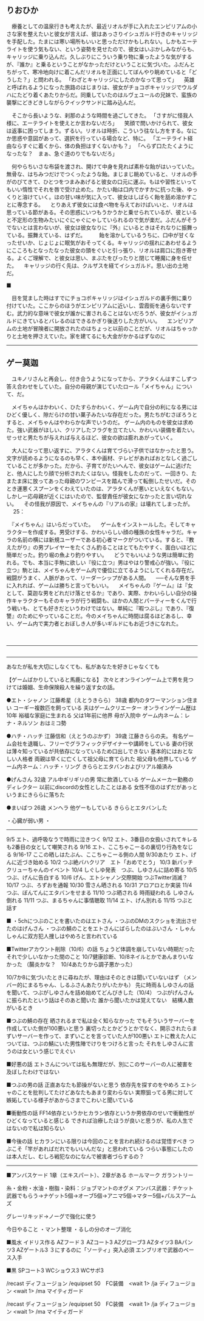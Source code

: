 ## りおひか

　療養としての温泉行きも考えたが、最近リオルが手に入れたエンピリアムの小さな家を整えたいと彼女が言えば、彼はあっさりイシュガルド行きのキャリッジを手配した。たまには寒い場所もいいと思っただけかもしれない。しかもエーテライトを使う気もない、という姿勢を見せたので、彼女はいぶかしみながらも、キャリッジに乗り込んだ。久しぶりにこういう乗り物に乗ったような気がするが、『誰か』と乗るということがなかっただけということに気づいた。ふだんとちがって、寒冷地向けに着こんだリオルを正面にしてぼんやり眺めていると「どうした？」と問われる。
「わざとキャリッジにしたのかなって思って」
　英雄と呼ばれるようになった旅路のはじまりは、彼女がチョコボキャリッジでウルダハにたどり着くあたりからだ。同乗していたのはルヴェユールの兄妹で、蛮族の襲撃にどきどきしながらクイックサンドに踏み込んだ。

　そこから長いような、刹那のような時間を過ごしてきた。
「さすがに怪我人様に、エーテライトを使えとか言わないだろ」
　笑顔で問いかけられて、彼女は返事に困ってしまう。ずるい。リオルは時折、こういう往なし方をする。なにか思惑や意図があって、選択を行っている場合など、特に。
「エーテライト経由ならすぐに着くから、体の負担はすくないかも？」
「へらず口たたくようになったな？　まぁ、急ぐ道のりでもないだろ」

　何やらちいさな布袋を渡され、開けて中身を見れば素朴な飴がはいっていた。無骨な、はちみつだけでつくったような飴。まじまじ眺めていると、リオルの手がのびてきて、ひとつをつまみあげると彼女の口元に運ぶ。もはや習性といってもいい惰性でそれを唇で受け止めた。かたい飴は口内でかすかに抗った後、ゆっくりと溶けていく。ほの甘い味が気に入って、彼女はしばらく飴を舐め溶かすことに専念する。
　とりあえず彼女には食べ物を与えておけばいいと、リオルは思っている節がある。その思惑にいつもうかうかと乗せられているが、彼といると不定形の生物みたいにぐにゃぐにゃしていられるので気が楽だ。ふだんがそうでないとは言わないが、彼女は彼女なりに『外』にいるときはそれなりに振舞っている。振舞えている、はずだ。
　
　飴を溶かしているうちに、口中が甘くなったせいか、じょじょに眠気がおそってくる。キャリッジの揺れにあわせるようにこころもとなったなった彼女の頭をぐいと引っ張り、リオルは肩口に抱き寄せる。よくご理解で、と彼女は思い、まぶたをぴったりと閉じて睡魔に身を任せた。
　キャリッジの行く先は、クルザスを経てイシュガルド。思い出の土地だ。

■

　目を覚ました時はすでにチョコボキャリッジはイシュガルドの裏手側に乗り付けていた。ここからのほうがエンピリアムに近いし、雲霞街を通らないですむ。武力的な意味で彼女が誰かに害されることはないだろうが、彼女がイシュガルドにきているとバレるのはできるかぎり後送りした方がいい。
　エンピリアムの土地が冒険者に開放されたのはちょっと以前のことだが、リオルはちゃっかりと土地を押さえていた。家を建てるにも大金がかかるはずなのに






***
## ゲー莫迦

　ユキノリさんと再会し、付き合うようになってから、アラタくんはすこしずつ答え合わせをしていた。自分の母親が演じていたロール「メイちゃん」について、だ。

　メイちゃんはかわいく、ひたすらかわいく、ゲーム内で自分の利になる男にはひどく優しく、隙だらけの甘い菓子みたいな存在だった。男たちがむさぼろうとすると、メイちゃんはやわらかな声でいうのだ。
ゲーム内のものを彼女は求めた。強い武器がほしい、クリアしたフラグを立てたい、かわいい装備を着たい。せっせと男たちが与えれば与えるほど、彼女の欲は膨れあがっていく。

　大人になって思い返すに、アラタくんは育てづらい子供ではなかったと思う。文字が読めるようになるのも早く、本や画材、テレビがあればおとなしく過ごしていることが多かった。だから、子育てがたいへんで、彼女はゲームに逃げたと、他人にしたり顔で分析されたくはない。怪我をしたのだって、一回きり、たまたま床に放ってあった母親のワンピースを踏んで滑って転倒したせいだ。そのとき運悪くスプーンをくわえていたのは、アラタくんが悪いといえなくもない。しかし一応母親が近くにはいたので、監督責任が彼女になかったと言い切れない。
　その怪我が原因で、メイちゃんの『リアルの家』は壊れてしまったが。
　
25：

　『メイちゃん』はいらだっていた。
　ゲームをインストールした。そしてキャラクターを作成する。男受けする、かわいらしい顔の種族の女性キャラだ。キャラの名前の横には新規ユーザーである初心者マークがついている。すると、『教えたがり』の男プレイヤーをたくさん釣ることはとてもたやすく、面白いほどに簡単だった。釣り堀の魚より釣りやすい。
　どうでもいいような男は簡単に釣れる。でも、本当に手駒に欲しい『役に立つ』男はやはり警戒心が強い。『役に立つ』駒とは、メイちゃんをゲーム内で優位に立てるようにしてくれる存在だ。戦闘がうまく、人脈があって、リーダーシップがある人間。
　──そんな男を手に入れれば、ゲームは勝ちと言ってもいい。
　メイちゃんの『ゲーム』は『女として、莫迦な男をどれだけ落とせるか』であり、実際、かわいらしい自分の操作キャラクターもそのキャラが行う戦闘も、ほかの人間とパーティーをくんで行う戦いも、とても好きだというわけではない。単純に『暇つぶし』であり、『復讐』のためにやっていることだ。今のメイちゃんに時間は腐るほどあるし、幸い、ゲーム内で実力者とおぼしき人が多いギルドにもお近づきになれた。
　


　
***
##






***
あなたが私を大切にしなくても、私があなたを好きじゃなくても

【ゲームばかりしていると馬鹿になる】
次々とオンラインゲーム上で男を見つけては婚姻、生命保険殺人を繰り返す女の話。

●エト・シャノン
江藤希星（えとうきらら）
38歳
都内のタワーマンション住まい
コーギー複数匹を飼っている
夫はゲームクリエーター
オンラインゲーム歴は10年
裕福な家庭に生まれる
父は1年前に他界
母が入院中
ゲーム内ネーム：レナ・ネルソン
おはミコ勢



●ハチ・ハッチ
江藤信和（えとうのぶかず）
39歳
江藤きららの夫。
有名ゲーム会社を退職し、フリーでグラフィックデザイナーや講師をしている
妻の行状は薄々知っているが共依存になっているため口出しできない
基本的にはおとなしい人格者
両親は早くに亡くして祖父母に育てられた
祖父母も他界している
ゲーム内ネーム：ハッチ・リング
きららとエタバンおよびリアル婚済み

●げんさん
32歳
アル中ギリギリの男
常に飲酒している
ゲームメーカー勤務のディレクター
以前にdiscordの女性としたことはある
女性不信のはずだがあっというまにきららに落ちた

●まいばつ
26歳
メンヘラ
他ゲーもしている
きららとエタバンした


・心臓が弱い男
・


***
9/5
エト、過呼吸なうで時雨に泣きつく
9/12
エト、3番目の女扱いされてキレるも2番目の女として嘲笑される
9/16
エト、ここちゃこーるの裏切り行為をなじる
9/16-17
ここの晒しはたぶん、ここちゃこーる側の人間
9/30あたり
エト、げんに近づき始める
10/2
つぶ絶バハクリア　エト「おめでとう」
10/3
新パッチ　クリューちゃんのイベント
10/4
しぐしゆ発表　つぶ、しゆさんに詰め寄る
10/5
つぶ、げんに告白する
10/6
げん、エトシャノン交際開始
つぶTwitter消滅？
10/17
つぶ、ろずおを通報
10/30
雪さん晒される
10/31
アロアロとか実装
11/4
つぶ、ぼんてんにエタバンをせまる
11/10
つぶ晒される
時雨疑われる
しゆさん倒れる
11/11
つぶ、まるちゃんに事情聴取
11/14
エト、げん別れる
11/15
つぶと話す

■
・5chにつぶのことを書いたのはエトさん
・つぶのDMのスクショを流出させたのはげんさん
・つぶの鯖のことをエトさんにばらしたのはぶいさん
・しゃんしゃんに双方犯人捜しはやめろと言われている

■Twitterアカウント削除（10/6）の話
ちょうど体調を崩していない時期だった
それで少しいなかった間のこと
10/7健康診断、10/8ネイルとかであんまりいなかった
（腸炎かな？　10/4あたりから調子悪かった）

10/7か8に気づいたときに尋ねたが、理由はそのときは聞いていないはず
（メンバー的にまるちゃん、しるふさんあたりがいたかも）
先に時雨＆しゆさんの話を聞いて、つぶがしゆさんを詰め始めてどんびきした（10/4）
つぶがげんさんに振られたという話はそのあと聞いた
誰から聞いたかは覚えてない　結構人数がいるとき

■つぶの鯖の存在
晒されるまで私は全く知らなかった
でもそういうサーバーを作成していた側が100悪いと思う
裏切ったとかどうとかでなく、開示されたらまずいサーバーを作って、まずいことを言っていた人が100悪い
エトに教えた人については、つぶの鯖にいた男性陣でけりをつけろと言った
それをしゆさんに言うのは女という感じでえぐい

■好悪の話
エトさんについては私も無理だが、別にこのサーバーの人に被害を及ぼしたわけではない

■つぶの男の話
正直あなたも節操がないと思う
依存先を探すのをやめろ
エトシャのことを批判してたけどあなたもあまり変わらない
実際狙ってる男に対して嫉妬している様子があからさまでこわいと聞いている

■衝動性の話
FF14依存というかヒカラン依存というか男依存のせいで衝動性がひどくなっていると感じる
できれば治療したほうが良いと思うが、私の人生ではないので私は知らない

■今後の話
ヒカランにいる限りは今回のことを言われ続けるのは覚悟すべき
つぶこそ「竿があればだれでもいいんだな」と思われている
つらい事態にしたのは本人だし、むしろ戦犯なのになんで被害者づらするの？

***
■アンバスケード
1章（エキスパート）、2章がある
ホールマーク
ガラントリー

糸・金粉・水油・樹脂・染料：ジョブマントのオグメ
アンバス武器：チケット武器でもらう→ナゲット5個→オーブ5個→アニマ5個→マター5個+パルスアームズ

グレーリキッド→ノーグで強化に使う

今日やること
・マント整理
・るしの分のオーブ消化

■風水
イドリス作る
AZフード３
AZコート3
AZグローブ3
AZタイツ3
BAパンツ3
AZゲートル3
３にするのに「ソーティ」突入必須
エンブリオで武器のベース入手

■黒
SPコート3
WCショウス3
WCサポ3


/recast ディフュージョン
/equipset 50　FC装備　<wait 1>
/ja ディフュージョン <me> <stal> <wait 1>
/ma マイティガード <me>

/recast ディフュージョン
/equipset 50　FC装備　<wait 1>
/ja ディフュージョン <me> <stal> <wait 1>
/ma マイティガード <me>

